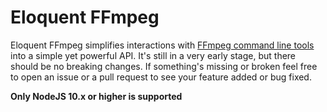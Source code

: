# Eloquent FFmpeg
Eloquent FFmpeg simplifies interactions with
[FFmpeg command line tools](https://ffmpeg.org/) into a simple yet powerful API.
It's still in a very early stage, but there should be no breaking changes.
If something's missing or broken feel free to open an issue or a pull request to
see your feature added or bug fixed.

**Only NodeJS 10.x or higher is supported**
